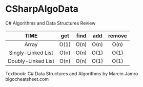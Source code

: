 # CSharpAlgoData

C# Algorithms and Data Structures
Review


| TIME | get | find | add | remove |
| :---: | :---: | :---: | :---: | :---: |
| Array | O(1) | O(n) | O(n) | O(n) |
| Singly-Linked List | O(n) | O(n) | O(1) | O(1) |
| Doubly-Linked List | O(n) | O(n) | O(1) | O(1) |



Textbook: C# Data Structures and Algorithms by Marcin Jamro
bigocheatsheet.com
